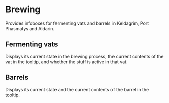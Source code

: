 # Brewing
Provides infoboxes for fermenting vats and barrels in Keldagrim, Port Phasmatys and Aldarin.

## Fermenting vats
Displays its current state in the brewing process, the current contents of the vat in the tooltip, and whether the stuff is active in that vat.

## Barrels
Displays its current state and the current contents of the barrel in the tooltip.

